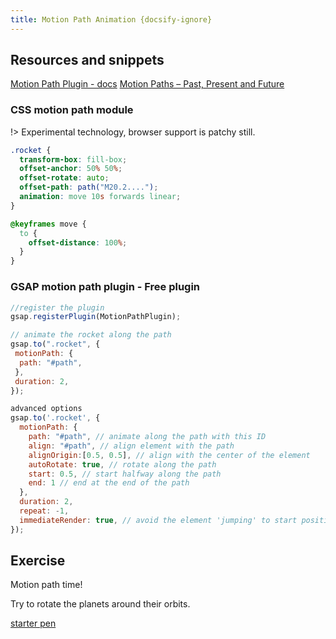 ```yaml
---
title: Motion Path Animation {docsify-ignore}
---
```


## Resources and snippets

[Motion Path Plugin - docs](https://greensock.com/docs/v3/Plugins/MotionPathPlugin)
[Motion Paths – Past, Present and Future](https://tympanus.net/codrops/2019/12/03/motion-paths-past-present-and-future/)

### CSS motion path module

!> Experimental technology, browser support is patchy still.

```css
.rocket {
  transform-box: fill-box;
  offset-anchor: 50% 50%;
  offset-rotate: auto;
  offset-path: path("M20.2....");
  animation: move 10s forwards linear;
}

@keyframes move {
  to {
    offset-distance: 100%;
  }
}
```

### GSAP motion path plugin - Free plugin

```js
//register the plugin
gsap.registerPlugin(MotionPathPlugin);

// animate the rocket along the path
gsap.to(".rocket", {
 motionPath: {
  path: "#path",
 },
 duration: 2,
});

advanced options
gsap.to('.rocket', {
  motionPath: {
    path: "#path", // animate along the path with this ID
    align: "#path", // align element with the path
    alignOrigin:[0.5, 0.5], // align with the center of the element
    autoRotate: true, // rotate along the path
    start: 0.5, // start halfway along the path
    end: 1 // end at the end of the path
  },
  duration: 2,
  repeat: -1,
  immediateRender: true, // avoid the element 'jumping' to start position
});
```

## Exercise

Motion path time!

Try to rotate the planets around their orbits.

[starter pen](https://codepen.io/svganimationworkshop/pen/WNvOXEQ)
